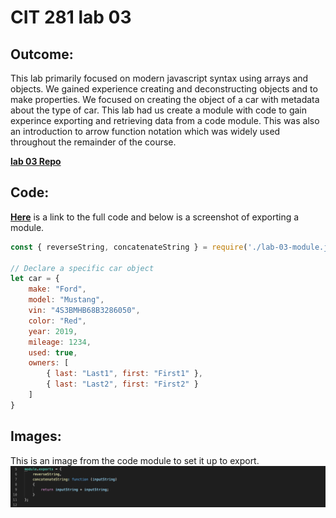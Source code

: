 # CIT 281 lab 03

## Outcome:

This lab primarily focused on modern javascript syntax using arrays and objects. 
We gained experience creating and deconstructing objects and to make properties. 
We focused on creating the object of a car with metadata about the type of car.
This lab had us create a module with code to gain experince exporting and retrieving data from a code module.
This was also an introduction to arrow function notation which was widely used throughout the remainder of the course.
   
**[lab 03 Repo](https://github.com/UO-CIT-Myles-P-D/cit281-lab03)**
   
## Code:
**[Here](https://github.com/Myles-P-D/cit281-lab03/blob/main/lab-03.js)** is a link to the full code and below is a screenshot of exporting a module. 

```javascript
const { reverseString, concatenateString } = require('./lab-03-module.js')

// Declare a specific car object
let car = {
    make: "Ford",
    model: "Mustang",
    vin: "4S3BMHB68B3286050",
    color: "Red",
    year: 2019,
    mileage: 1234,
    used: true,
    owners: [
        { last: "Last1", first: "First1" },
        { last: "Last2", first: "First2" }
    ]
}
```
## Images: 
This is an image from the code module to set it up to export. 
![Module export](https://github.com/Myles-P-D/cit281-lab03/blob/main/moduleExport.png?raw=true "Module Export example")

